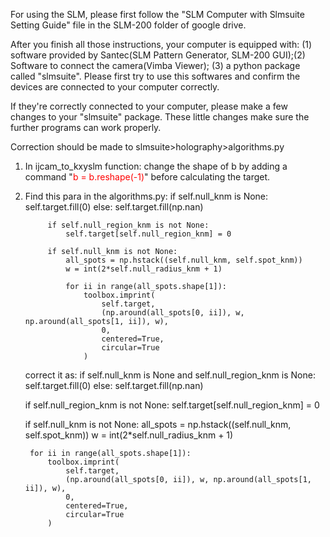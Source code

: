 For using the SLM, please first follow the "SLM Computer with Slmsuite Setting Guide" file in the SLM-200 folder of google drive.  

After you finish all those instructions, your computer is equipped with: (1) software provided by Santec(SLM Pattern Generator, SLM-200 GUI);(2) Software to connect the camera(Vimba Viewer);
(3) a python package called "slmsuite". Please first try to use this softwares and confirm the devices are connected to your computer correctly.  

If they're correctly connected to your computer, please make a few changes to your "slmsuite" package. These little changes make sure the further programs can work properly.  

Correction should be made to slmsuite>holography>algorithms.py
1. In ijcam_to_kxyslm function: 
      change the shape of b by adding a command "<span style="color:red">b = b.reshape(-1)</span>" before calculating the target.
2. Find this para in the algorithms.py:
   if self.null_knm is None:
            self.target.fill(0)
        else:
            self.target.fill(np.nan)

            if self.null_region_knm is not None:
                self.target[self.null_region_knm] = 0

            if self.null_knm is not None:
                all_spots = np.hstack((self.null_knm, self.spot_knm))
                w = int(2*self.null_radius_knm + 1)

                for ii in range(all_spots.shape[1]):
                    toolbox.imprint(
                        self.target,
                        (np.around(all_spots[0, ii]), w, np.around(all_spots[1, ii]), w),
                        0,
                        centered=True,
                        circular=True
                    )
     correct it as:
if self.null_knm is None and self.null_region_knm is None:
    self.target.fill(0)
else:
    self.target.fill(np.nan)


    if self.null_region_knm is not None:
        self.target[self.null_region_knm] = 0

    if self.null_knm is not None:
        all_spots = np.hstack((self.null_knm, self.spot_knm))
        w = int(2*self.null_radius_knm + 1)

        for ii in range(all_spots.shape[1]):
            toolbox.imprint(
                self.target,
                (np.around(all_spots[0, ii]), w, np.around(all_spots[1, ii]), w),
                0,
                centered=True,
                circular=True
            )

     
